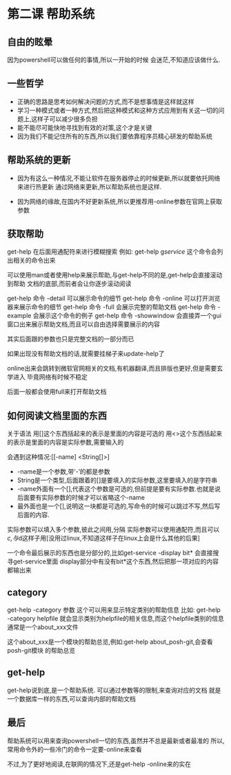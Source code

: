 # 第二课 帮助系统
## 自由的眩晕
因为powershell可以做任何的事情,所以一开始的时候
会迷茫,不知道应该做什么.

## 一些哲学
- 正确的思路是思考如何解决问题的方式,而不是想事情是这样就这样
- 学习一种模式或者一种方式,然后把这种模式和这种方式应用到有关这一切的问题上,这样子可以减少很多负担
- 能不能尽可能快地寻找到有效的对策,这个才是关键
- 因为我们不能记住所有的东西,所以我们要依靠程序员精心研发的帮助系统

## 帮助系统的更新
- 因为有这么一种情况,不能让软件在服务器停止的时候更新,所以就要依托网络来进行热更新
通过网络来更新,所以帮助系统也是这样.

- 因为网络的缘故,在国内不好更新系统,所以更推荐用-online参数在官网上获取参数


## 获取帮助
get-help
在后面用通配符来进行模糊搜索
例如: get-help g*service* 这个命令会列出相关的命令出来

可以使用man或者使用help来展示帮助,与get-help不同的是,get-help会直接滚动到帮助
文档的底部,而前者会让你逐步滚动阅读

get-help 命令 -detail 可以展示命令的细节
get-help 命令 -online 可以打开浏览器来展示命令的细节
get-help 命令 -full 会展示完整的帮助文档
get-help 命令 -example 会展示这个命令的例子
get-help 命令 -showwindow 会直接弄一个gui窗口出来展示帮助文档,而且可以自由选择需要展示的内容


其实后面跟的参数也只是完整文档的一部分而已

如果出现没有帮助文档的话,就需要挂梯子来update-help了

online出来会跳转到微软官网相关的文档,有机器翻译,而且排版也更好,但是需要玄学进入
毕竟网络有时候不稳定

后面一般都会使用full来打开帮助文档

## 如何阅读文档里面的东西
关于语法
用[]这个东西括起来的表示是里面的内容是可选的
用<>这个东西括起来的表示是里面的内容是实际参数,需要输入的

会遇到这种情况:[[-name] <String[]>]
- -name是一个参数,带‘-’的都是参数
- String是一个类型,后面跟着的[]是要填入的实际参数,这里要填入的是字符串
- -name外面有一个[],代表这个参数是可选的,但前提是要有实际参数.也就是说后面要有实际参数的时候才可以省略这个-name
- 最外面也是一个[],说明这一块都是可选的,写命令的时候可以跳过不写,然后写后面的内容.

实际参数可以填入多个参数,彼此之间用,分隔
实际参数可以使用通配符,而且可以*c,与*d这样子用[没用过linux,不知道这样子在linux上会是什么其他的后果]

一个命令最后展示的东西也是分部分的,比如get-service -display bit*
会直接搜寻get-service里面 display部分中有没有bit*这个东西,然后把那一项对应的内容都输出来

## category
get-help -category 参数
这个可以用来显示特定类别的帮助信息
比如: get-help -category helpfile
就会显示类别为helpfile的相关信息,而这个helpfile类别的信息通常是一个about_xxx文件

这个about_xxx是一个模块的帮助总览,例如:get-help about_posh-git,会查看posh-git模块
的帮助总览

## get-help
get-help说到底,是一个帮助系统. 可以通过参数等的限制,来查询对应的文档
就是一个数据库一样的东西,可以查询内部的帮助文档

## 最后
帮助系统可以用来查询powershell一切的东西,虽然并不总是最新或者最准的
所以,常用命令外的一些冷门的命令一定要-online来查看

不过,为了更好地阅读,在联网的情况下,还是get-help -online来的实在




